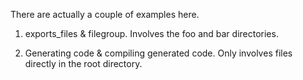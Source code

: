 There are actually a couple of examples here.

1. exports_files & filegroup. Involves the foo and bar directories.

2. Generating code & compiling generated code. Only involves files directly in the root directory.
